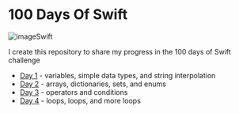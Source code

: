 # 100 Days Of Swift
![imageSwift](https://github.com/Luizrebelatto/100DaysOfSwift/assets/62765965/150601dd-3b0c-40f2-ac0e-b002105bc937)

I create this repository to share my progress in the 100 days of Swift challenge

- [Day 1](https://github.com/Luizrebelatto/100DaysOfSwift/tree/master/Day%201) - variables, simple data types, and string interpolation
- [Day 2](https://github.com/Luizrebelatto/100DaysOfSwift/tree/master/Day%202) - arrays, dictionaries, sets, and enums
- [Day 3](https://github.com/Luizrebelatto/100DaysOfSwift/tree/master/Day%203) - operators and conditions
- [Day 4](https://github.com/Luizrebelatto/100DaysOfSwift/tree/master/Day%204) - loops, loops, and more loops

